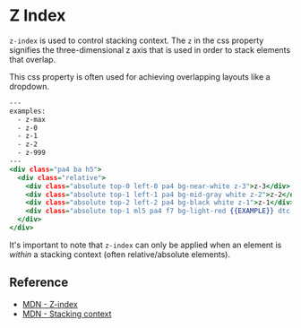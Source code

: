 # Z Index

`z-index` is used to control stacking context.
The `z` in the css property signifies the three-dimensional z axis that is used in order to stack elements that overlap.

This css property is often used for achieving overlapping layouts like a dropdown.

```.html
---
examples:
  - z-max
  - z-0
  - z-1
  - z-2
  - z-999
---
<div class="pa4 ba h5">
  <div class="relative">
    <div class="absolute top-0 left-0 pa4 bg-near-white z-3">z-3</div>
    <div class="absolute top-1 left-1 pa4 bg-mid-gray white z-2">z-2</div>
    <div class="absolute top-2 left-2 pa4 bg-black white z-1">z-1</div>
    <div class="absolute top-1 ml5 pa4 f7 bg-light-red {{EXAMPLE}} dtc v-mid">{{EXAMPLE}}</div>
  </div>
</div>
```

It's important to note that `z-index` can only be applied when an element is _within_ a stacking context (often relative/absolute elements).

## Reference

- [MDN - Z-index](https://developer.mozilla.org/en-US/docs/Web/CSS/z-index)
- [MDN - Stacking context](https://developer.mozilla.org/en-US/docs/Web/CSS/CSS_Positioning/Understanding_z_index/The_stacking_context)

